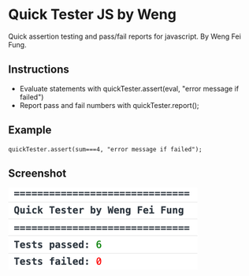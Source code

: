 Quick Tester JS by Weng
================
Quick assertion testing and pass/fail reports for javascript. 
By Weng Fei Fung.

Instructions
--------------
- Evaluate statements with quickTester.assert(eval, "error message if failed")
- Report pass and fail numbers with quickTester.report();

Example
--------------
```
quickTester.assert(sum===4, "error message if failed");
```

Screenshot
--------------
![Report of passes and fails](README/report.png)